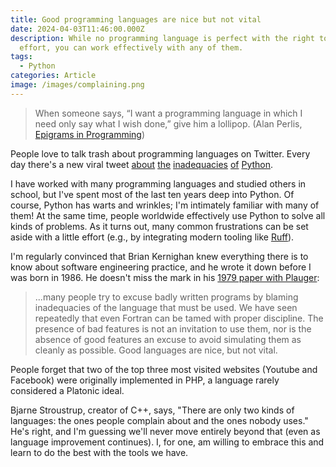 ```yaml
---
title: Good programming languages are nice but not vital
date: 2024-04-03T11:46:00.000Z
description: While no programming language is perfect with the right tools and
  effort, you can work effectively with any of them.
tags:
  - Python
categories: Article
image: /images/complaining.png
---
```

> When someone says, “I want a programming language in which I need only say what I wish done,” give him a lollipop. (Alan Perlis, [Epigrams in Programming](https://cpsc.yale.edu/epigrams-programming))

People love to talk trash about programming languages on Twitter. Every day there's a new viral tweet [about](https://x.com/holdenmatt/status/1774866242282672365?s=20) [the](https://twitter.com/markopolojarvi/status/1753668713671475288?s=20) [inadequacies](https://twitter.com/nominalthoughts/status/1750431818883694935?s=20) [of](https://twitter.com/andrewwhite01/status/1734707815145422943?s=20) [Python](https://twitter.com/Josh_Merfeld/status/1701563560315547807?s=20). 

I have worked with many programming languages and studied others in school, but I've spent most of the last ten years deep into Python. Of course, Python has warts and wrinkles; I'm intimately familiar with many of them! At the same time, people worldwide effectively use Python to solve all kinds of problems. As it turns out, many common frustrations can be set aside with a little effort (e.g., by integrating modern tooling like [Ruff](https://github.com/astral-sh/ruff)). 

I'm regularly convinced that Brian Kernighan knew everything there is to know about software engineering practice, and he wrote it down before I was born in 1986. He doesn't miss the mark in his [1979 paper with Plauger](https://archive.org/details/programming-style): 

> ...many people try to excuse badly written programs by blaming inadequacies of the language that must be used. We have seen repeatedly that even Fortran can be tamed with proper discipline. The presence of bad features is not an invitation to use them, nor is the absence of good features an excuse to avoid simulating them as cleanly as possible. Good languages are nice, but not vital.

People forget that two of the top three most visited websites (Youtube and Facebook) were originally implemented in PHP, a language rarely considered a Platonic ideal. 

Bjarne Stroustrup, creator of C++, says, "There are only two kinds of languages: the ones people complain about and the ones nobody uses." He's right, and I'm guessing we'll never move entirely beyond that (even as language improvement continues). I, for one, am willing to embrace this and learn to do the best with the tools we have.
